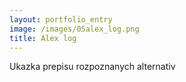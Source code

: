```yaml
---
layout: portfolio_entry
image: /images/05alex_log.png
title: Alex log
---
```

Ukazka prepisu rozpoznanych alternativ
